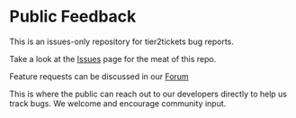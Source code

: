 # Public Feedback
This is an issues-only repository for tier2tickets bug reports.

Take a look at the [Issues](https://github.com/tier2tickets/feedback/issues) page for the meat of this repo.

Feature requests can be discussed in our [Forum](http://community.tier2tickets.com)

This is where the public can reach out to our developers directly to help us track bugs. We welcome and encourage community input.
